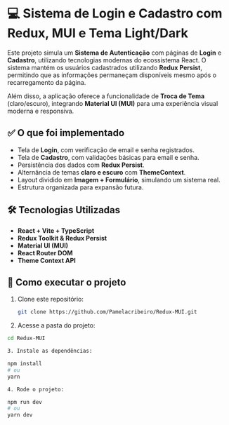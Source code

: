 # 💻 Sistema de Login e Cadastro com Redux, MUI e Tema Light/Dark

Este projeto simula um **Sistema de Autenticação** com páginas de **Login** e **Cadastro**, utilizando tecnologias modernas do ecossistema React. O sistema mantém os usuários cadastrados utilizando **Redux Persist**, permitindo que as informações permaneçam disponíveis mesmo após o recarregamento da página.

Além disso, a aplicação oferece a funcionalidade de **Troca de Tema** (claro/escuro), integrando **Material UI (MUI)** para uma experiência visual moderna e responsiva.

## ✅ O que foi implementado

- Tela de **Login**, com verificação de email e senha registrados.
- Tela de **Cadastro**, com validações básicas para email e senha.
- Persistência dos dados com **Redux Persist**.
- Alternância de temas **claro e escuro** com **ThemeContext**.
- Layout dividido em **Imagem + Formulário**, simulando um sistema real.
- Estrutura organizada para expansão futura.

## 🛠️ Tecnologias Utilizadas

- **React + Vite + TypeScript**
- **Redux Toolkit & Redux Persist**
- **Material UI (MUI)**
- **React Router DOM**
- **Theme Context API**


## 🚀 Como executar o projeto

1. Clone este repositório:
   ```bash
   git clone https://github.com/Pamelacribeiro/Redux-MUI.git
   
2. Acesse a pasta do projeto:

```bash
cd Redux-MUI

3. Instale as dependências:

npm install
# ou
yarn

4. Rode o projeto:

npm run dev
# ou
yarn dev


